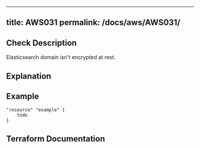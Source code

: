 
---
title: AWS031
permalink: /docs/aws/AWS031/
---


## Check Description

Elasticsearch domain isn't encrypted at rest.

## Explanation

## Example

```
"resource" "example" {
	todo
}
```

## Terraform Documentation
